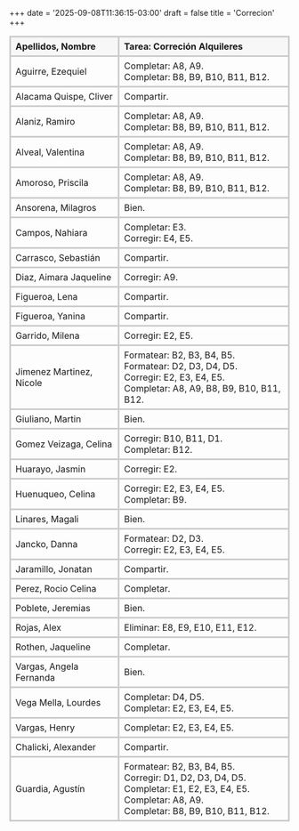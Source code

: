 +++
date = '2025-09-08T11:36:15-03:00'
draft = false
title = 'Correcion'
+++

<style>
	table { border-collapse: collapse; width: 100%; }
	th, td { border: 3px solid #ccc; padding: 6px 8px; text-align: left; }
	thead { background: #f7f7f7; }
</style>

<table>
  <thead>
    <tr>
      <th>Apellidos, Nombre</th>
      <th>Tarea: Correción Alquileres</th>
    </tr>
  </thead>
  <tbody>
    <tr>
      <td>Aguirre, Ezequiel</td>
						<td>Completar: A8, A9.<br>Completar: B8, B9, B10, B11, B12.</td>
    </tr>
    <tr>
      <td>Alacama Quispe, Cliver</td>
      <td>Compartir.</td>
    </tr>
    <tr>
      <td>Alaniz, Ramiro</td>
						<td>Completar: A8, A9.<br>Completar: B8, B9, B10, B11, B12.</td>
    </tr>
    <tr>
      <td>Alveal, Valentina</td>
						<td>Completar: A8, A9.<br>Completar: B8, B9, B10, B11, B12.</td>
    </tr>
    <tr>
      <td>Amoroso, Priscila</td>
						<td>Completar: A8, A9.<br>Completar: B8, B9, B10, B11, B12.</td>
    </tr>
    <tr>
      <td>Ansorena, Milagros</td>
      <td>Bien.</td>
    </tr>
    <tr>
      <td>Campos, Nahiara</td>
						<td>Completar: E3.<br>Corregir: E4, E5.</td>
    </tr>
    <tr>
      <td>Carrasco, Sebastián</td>
      <td>Compartir.</td>
    </tr>
    <tr>
      <td>Diaz, Aimara Jaqueline</td>
      <td>Corregir: A9.</td>
    </tr>
    <tr>
      <td>Figueroa, Lena</td>
      <td>Compartir.</td>
    </tr>
    <tr>
      <td>Figueroa, Yanina</td>
      <td>Compartir.</td>
    </tr>
    <tr>
      <td>Garrido, Milena</td>
      <td>Corregir: E2, E5.</td>
    </tr>
    <tr>
      <td>Jimenez Martinez, Nicole</td>
						<td>Formatear: B2, B3, B4, B5.<br>Formatear: D2, D3, D4, D5.<br>Corregir: E2, E3, E4, E5.<br>Completar: A8, A9, B8, B9, B10, B11, B12.</td>
    </tr>
    <tr>
      <td>Giuliano, Martin</td>
      <td>Bien.</td>
    </tr>
    <tr>
      <td>Gomez Veizaga, Celina</td>
						<td>Corregir: B10, B11, D1.<br>Completar: B12.</td>
    </tr>
    <tr>
      <td>Huarayo, Jasmin</td>
      <td>Corregir: E2.</td>
    </tr>
    <tr>
      <td>Huenuqueo, Celina</td>
						<td>Corregir: E2, E3, E4, E5.<br>Completar: B9.</td>
    </tr>
    <tr>
      <td>Linares, Magali</td>
      <td>Bien.</td>
    </tr>
    <tr>
      <td>Jancko, Danna</td>
						<td>Formatear: D2, D3.<br>Corregir: E2, E3, E4, E5.</td>
    </tr>
    <tr>
      <td>Jaramillo, Jonatan</td>
      <td>Compartir.</td>
    </tr>
    <tr>
      <td>Perez, Rocio Celina</td>
      <td>Completar.</td>
    </tr>
    <tr>
      <td>Poblete, Jeremias</td>
      <td>Bien.</td>
    </tr>
    <tr>
      <td>Rojas, Alex</td>
      <td>Eliminar: E8, E9, E10, E11, E12.</td>
    </tr>
    <tr>
      <td>Rothen, Jaqueline</td>
      <td>Completar.</td>
    </tr>
    <tr>
      <td>Vargas, Angela Fernanda</td>
      <td>Bien.</td>
    </tr>
    <tr>
      <td>Vega Mella, Lourdes</td>
						<td>Completar: D4, D5.<br>Completar: E2, E3, E4, E5.</td>
    </tr>
    <tr>
      <td>Vargas, Henry</td>
      <td>Completar: E2, E3, E4, E5.</td>
    </tr>
    <tr>
      <td>Chalicki, Alexander</td>
      <td>Compartir.</td>
    </tr>
    <tr>
      <td>Guardia, Agustín</td>
						<td>Formatear: B2, B3, B4, B5.<br>Corregir: D1, D2, D3, D4, D5.<br>Completar: E1, E2, E3, E4, E5.<br>Completar: A8, A9.<br>Completar: B8, B9, B10, B11, B12.</td>
    </tr>
  </tbody>
</table>
